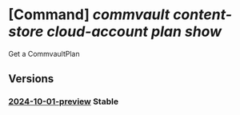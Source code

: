 # [Command] _commvault content-store cloud-account plan show_

Get a CommvaultPlan

## Versions

### [2024-10-01-preview](/Resources/mgmt-plane/L3N1YnNjcmlwdGlvbnMve30vcmVzb3VyY2Vncm91cHMve30vcHJvdmlkZXJzL2NvbW12YXVsdC5jb250ZW50c3RvcmUvY2xvdWRhY2NvdW50cy97fS9wbGFucy97fQ==/2024-10-01-preview.xml) **Stable**

<!-- mgmt-plane /subscriptions/{}/resourcegroups/{}/providers/commvault.contentstore/cloudaccounts/{}/plans/{} 2024-10-01-preview -->
